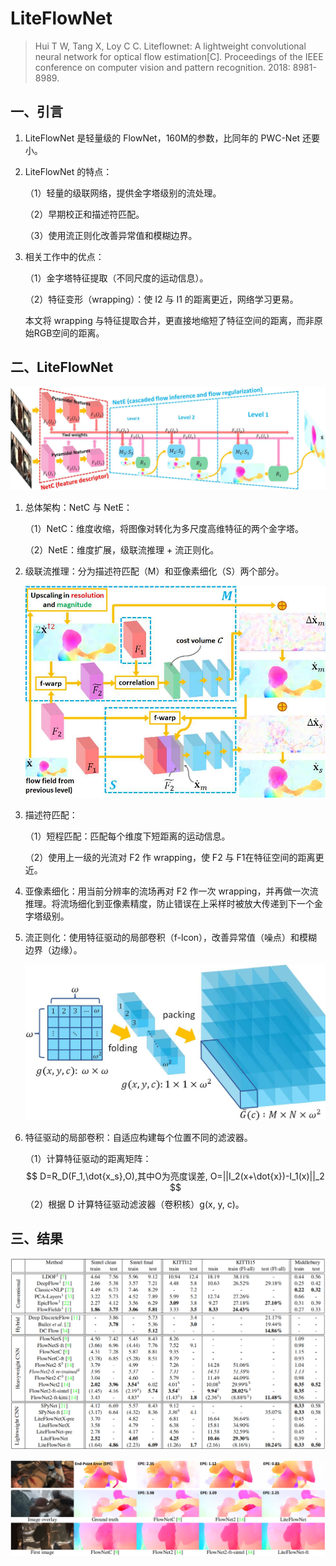 # LiteFlowNet

> Hui T W, Tang X, Loy C C. Liteflownet: A lightweight convolutional neural network for optical flow estimation[C]. Proceedings of the IEEE conference on computer vision and pattern recognition. 2018: 8981-8989.

## 一、引言

1. LiteFlowNet 是轻量级的 FlowNet，160M的参数，比同年的 PWC-Net 还要小。

2. LiteFlowNet 的特点：

   （1）轻量的级联网络，提供金字塔级别的流处理。

   （2）早期校正和描述符匹配。

   （3）使用流正则化改善异常值和模糊边界。

3. 相关工作中的优点：

   （1）金字塔特征提取（不同尺度的运动信息）。

   （2）特征变形（wrapping）：使 I2 与 I1 的距离更近，网络学习更易。

   本文将 wrapping 与特征提取合并，更直接地缩短了特征空间的距离，而非原始RGB空间的距离。

## 二、LiteFlowNet

![74](images/74.png)

1. 总体架构：NetC 与 NetE：

   （1）NetC：维度收缩，将图像对转化为多尺度高维特征的两个金字塔。

   （2）NetE：维度扩展，级联流推理 + 流正则化。

2. 级联流推理：分为描述符匹配（M）和亚像素细化（S）两个部分。

   ![75](images/75.png)

3. 描述符匹配：

   （1）短程匹配：匹配每个维度下短距离的运动信息。

   （2）使用上一级的光流对 F2 作 wrapping，使 F2 与 F1在特征空间的距离更近。

4. 亚像素细化：用当前分辨率的流场再对 F2 作一次 wrapping，并再做一次流推理。将流场细化到亚像素精度，防止错误在上采样时被放大传递到下一个金字塔级别。

5. 流正则化：使用特征驱动的局部卷积（f-lcon），改善异常值（噪点）和模糊边界（边缘）。

   ![76](images/76.png)

6. 特征驱动的局部卷积：自适应构建每个位置不同的滤波器。

   （1）计算特征驱动的距离矩阵：
   $$
   D=R_D(F_1,\dot{x_s},O),其中O为亮度误差, O=||I_2(x+\dot{x})-I_1(x)||_2
   $$
   （2）根据 D 计算特征驱动滤波器（卷积核）g(x, y, c)。

## 三、结果

![77](images/77.png)

![78](images/78.png)
